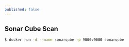 ```yaml
---
published: false
---
```

## Sonar Cube Scan

```bash
$ docker run -d --name sonarqube -p 9000:9000 sonarqube
```
